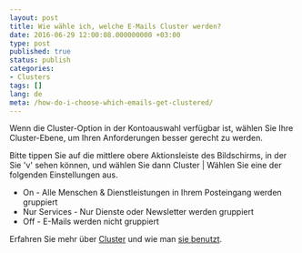 ```yaml
---
layout: post
title: Wie wähle ich, welche E-Mails Cluster werden?
date: 2016-06-29 12:00:08.000000000 +03:00
type: post
published: true
status: publish
categories:
- Clusters
tags: []
lang: de
meta: /how-do-i-choose-which-emails-get-clustered/
---
```


Wenn die Cluster-Option in der Kontoauswahl verfügbar ist, wählen Sie Ihre Cluster-Ebene, um Ihren Anforderungen besser gerecht zu werden.

Bitte tippen Sie auf die mittlere obere Aktionsleiste des Bildschirms, in der Sie 'v' sehen können, und wählen Sie dann Cluster \| Wählen Sie eine der folgenden Einstellungen aus.

* On - Alle Menschen &amp; Dienstleistungen in Ihrem Posteingang werden gruppiert
* Nur Services - Nur Dienste oder Newsletter werden gruppiert
* Off - E-Mails werden nicht gruppiert

Erfahren Sie mehr über [Cluster](/what-are-clusters/) und wie man [sie benutzt](/what-are-clusters/).
